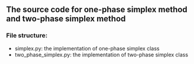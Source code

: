 ## The source code for one-phase simplex method and two-phase simplex method

### File structure:
- simplex.py: the implementation of one-phase simplex class
- two_phase_simplex.py: the implementation of two-phase simplex class
